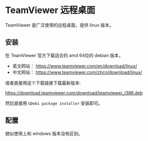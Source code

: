 # TeamViewer 远程桌面

TeamViewer 是广泛使用的远程桌面，提供 linux 版本。

## 安装

在 TeamViewer 官方下载适合的 amd 64位的 debian 版本，

- 英文网站： https://www.teamviewer.com/en/download/linux/
- 中文网站： https://www.teamviewer.com/zhcn/download/linux/

或者直接用这个下载链接下载最新版本:

https://download.teamviewer.com/download/teamviewer_i386.deb

然后直接用 `GDebi package installer` 安装即可。

## 配置

貌似使用上和 windows 版本没有区别。

